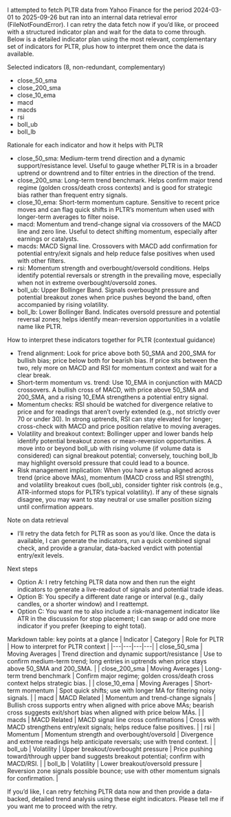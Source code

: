 I attempted to fetch PLTR data from Yahoo Finance for the period 2024-03-01 to 2025-09-26 but ran into an internal data retrieval error (FileNotFoundError). I can retry the data fetch now if you’d like, or proceed with a structured indicator plan and wait for the data to come through. Below is a detailed indicator plan using the most relevant, complementary set of indicators for PLTR, plus how to interpret them once the data is available.

Selected indicators (8, non-redundant, complementary)
- close_50_sma
- close_200_sma
- close_10_ema
- macd
- macds
- rsi
- boll_ub
- boll_lb

Rationale for each indicator and how it helps with PLTR
- close_50_sma: Medium-term trend direction and a dynamic support/resistance level. Useful to gauge whether PLTR is in a broader uptrend or downtrend and to filter entries in the direction of the trend.
- close_200_sma: Long-term trend benchmark. Helps confirm major trend regime (golden cross/death cross contexts) and is good for strategic bias rather than frequent entry signals.
- close_10_ema: Short-term momentum capture. Sensitive to recent price moves and can flag quick shifts in PLTR’s momentum when used with longer-term averages to filter noise.
- macd: Momentum and trend-change signal via crossovers of the MACD line and zero line. Useful to detect shifting momentum, especially after earnings or catalysts.
- macds: MACD Signal line. Crossovers with MACD add confirmation for potential entry/exit signals and help reduce false positives when used with other filters.
- rsi: Momentum strength and overbought/oversold conditions. Helps identify potential reversals or strength in the prevailing move, especially when not in extreme overbought/oversold zones.
- boll_ub: Upper Bollinger Band. Signals overbought pressure and potential breakout zones when price pushes beyond the band, often accompanied by rising volatility.
- boll_lb: Lower Bollinger Band. Indicates oversold pressure and potential reversal zones; helps identify mean-reversion opportunities in a volatile name like PLTR.

How to interpret these indicators together for PLTR (contextual guidance)
- Trend alignment: Look for price above both 50_SMA and 200_SMA for bullish bias; price below both for bearish bias. If price sits between the two, rely more on MACD and RSI for momentum context and wait for a clear break.
- Short-term momentum vs. trend: Use 10_EMA in conjunction with MACD crossovers. A bullish cross of MACD, with price above 50_SMA and 200_SMA, and a rising 10_EMA strengthens a potential entry signal.
- Momentum checks: RSI should be watched for divergence relative to price and for readings that aren’t overly extended (e.g., not strictly over 70 or under 30). In strong uptrends, RSI can stay elevated for longer; cross-check with MACD and price position relative to moving averages.
- Volatility and breakout context: Bollinger upper and lower bands help identify potential breakout zones or mean-reversion opportunities. A move into or beyond boll_ub with rising volume (if volume data is considered) can signal breakout potential; conversely, touching boll_lb may highlight oversold pressure that could lead to a bounce.
- Risk management implication: When you have a setup aligned across trend (price above MAs), momentum (MACD cross and RSI strength), and volatility breakout cues (boll_ub), consider tighter risk controls (e.g., ATR-informed stops for PLTR’s typical volatility). If any of these signals disagree, you may want to stay neutral or use smaller position sizing until confirmation appears.

Note on data retrieval
- I’ll retry the data fetch for PLTR as soon as you’d like. Once the data is available, I can generate the indicators, run a quick combined signal check, and provide a granular, data-backed verdict with potential entry/exit levels.

Next steps
- Option A: I retry fetching PLTR data now and then run the eight indicators to generate a live-readout of signals and potential trade ideas.
- Option B: You specify a different date range or interval (e.g., daily candles, or a shorter window) and I reattempt.
- Option C: You want me to also include a risk-management indicator like ATR in the discussion for stop placement; I can swap or add one more indicator if you prefer (keeping to eight total).

Markdown table: key points at a glance
| Indicator | Category | Role for PLTR | How to interpret for PLTR context |
|---|---|---|---|
| close_50_sma | Moving Averages | Trend direction and dynamic support/resistance | Use to confirm medium-term trend; long entries in uptrends when price stays above 50_SMA and 200_SMA. |
| close_200_sma | Moving Averages | Long-term trend benchmark | Confirm major regime; golden cross/death cross context helps strategic bias. |
| close_10_ema | Moving Averages | Short-term momentum | Spot quick shifts; use with longer MA for filtering noisy signals. |
| macd | MACD Related | Momentum and trend-change signals | Bullish cross supports entry when aligned with price above MAs; bearish cross suggests exit/short bias when aligned with price below MAs. |
| macds | MACD Related | MACD signal line cross confirmations | Cross with MACD strengthens entry/exit signals; helps reduce false positives. |
| rsi | Momentum | Momentum strength and overbought/oversold | Divergence and extreme readings help anticipate reversals; use with trend context. |
| boll_ub | Volatility | Upper breakout/overbought pressure | Price pushing toward/through upper band suggests breakout potential; confirm with MACD/RSI. |
| boll_lb | Volatility | Lower breakout/oversold pressure | Reversion zone signals possible bounce; use with other momentum signals for confirmation. |

If you’d like, I can retry fetching PLTR data now and then provide a data-backed, detailed trend analysis using these eight indicators. Please tell me if you want me to proceed with the retry.